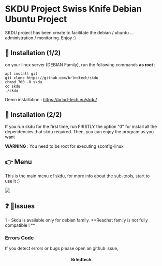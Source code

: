 # SKDU Project Swiss Knife Debian Ubuntu Project 
SKDU project has been create to 
facilitate the debian / ubuntu ... administration / monitoring. Enjoy :) 

## :pushpin: Installation (1/2)

on your linux server (DEBIAN Family), run the following commands <b>as root </b>: 

```
apt install git
git clone https://github.com/brlndtech/skdu
chmod 700 -R skdu
cd skdu 
./skdu
``` 
Demo installation : https://brlnd-tech.eu/skdu/

## :pushpin: Installation (2/2)

If you run skdu for the first time, run FIRSTLY the option "0" for install all the dependencies that skdu required. Then, you can enjoy the program as you want 



**WARNING** : You need to be root for executing sconfig-linux


## :point_right: Menu

This is the main menu of skdu, for more info about the sub-tools, start to use it :)

<img src="https://i.imgur.com/Kd9Zr75.png">



## :question: :speech_balloon:Issues 

1 -  Skdu is available only for debian family. 
**Readhat family is not fully compatible ! ** 


### Errors Code 

If you detect errors or bugs please open an github issue,

#### <center>Brlndtech</center>

